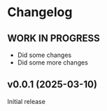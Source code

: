 # Changelog

<!--
    Placeholder for the next version (at the beginning of the line):
    ## **WORK IN PROGRESS**
-->
## **WORK IN PROGRESS**

-   Did some changes
-   Did some more changes

## v0.0.1 (2025-03-10)

Initial release